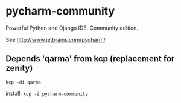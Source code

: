 # pycharm-community

Powerful Python and Django IDE. Community edition.

See http://www.jetbrains.com/pycharm/

## Depends 'qarma' from kcp (replacement for zenity)
`kcp -di qarma`


install:
`kcp -i pycharm-community`
